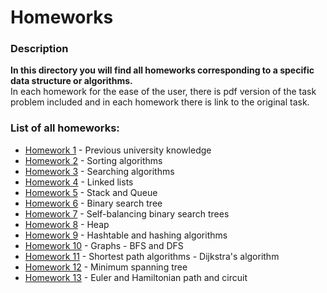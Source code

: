 # Homeworks
### Description
**In this directory you will find all homeworks corresponding to a specific data structure or algorithms.**\
In each homework for the ease of the user, there is pdf version of the task problem included and in each homework there is link to the original task. 

### List of all homeworks:
- [Homework 1](https://github.com/Iliyan31/Data-structures-and-algorithms/tree/main/Homeworks/Homework%201) - Previous university knowledge
- [Homework 2](https://github.com/Iliyan31/Data-structures-and-algorithms/tree/main/Homeworks/Homework%202) - Sorting algorithms
- [Homework 3](https://github.com/Iliyan31/Data-structures-and-algorithms/tree/main/Homeworks/Homework%203) - Searching algorithms 
- [Homework 4](https://github.com/Iliyan31/Data-structures-and-algorithms/tree/main/Homeworks/Homework%204) - Linked lists
- [Homework 5](https://github.com/Iliyan31/Data-structures-and-algorithms/tree/main/Homeworks/Homework%205) - Stack and Queue
- [Homework 6](https://github.com/Iliyan31/Data-structures-and-algorithms/tree/main/Homeworks/Homework%206) - Binary search tree
- [Homework 7](https://github.com/Iliyan31/Data-structures-and-algorithms/tree/main/Homeworks/Homework%207) - Self-balancing binary search trees
- [Homework 8](https://github.com/Iliyan31/Data-structures-and-algorithms/tree/main/Homeworks/Homework%208) - Heap
- [Homework 9](https://github.com/Iliyan31/Data-structures-and-algorithms/tree/main/Homeworks/Homework%209) - Hashtable and hashing algorithms
- [Homework 10]() - Graphs - BFS and DFS
- [Homework 11]() - Shortest path algorithms - Dijkstra's algorithm
- [Homework 12]() - Minimum spanning tree
- [Homework 13]() - Euler and Hamiltonian path and circuit
